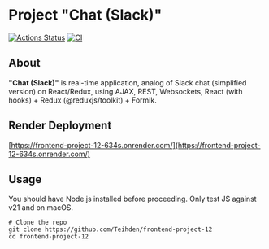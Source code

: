 # Project "Chat (Slack)"
[![Actions Status](https://github.com/Teihden/frontend-project-12/actions/workflows/hexlet-check.yml/badge.svg)](https://github.com/Teihden/frontend-project-12/actions)
[![CI](https://github.com/Teihden/frontend-project-12/workflows/CI/badge.svg)](https://github.com/Teihden/frontend-project-12/actions/workflows/CI.yml)

## About

**"Chat (Slack)"** is real-time application, analog of Slack chat (simplified version) on React/Redux, using AJAX, REST, Websockets, React (with hooks) + Redux (@reduxjs/toolkit) + Formik.

## Render Deployment
[https://frontend-project-12-634s.onrender.com/](https://frontend-project-12-634s.onrender.com/)

## Usage

You should have Node.js installed before proceeding. Only test JS against v21 and on macOS.

```shell
# Clone the repo
git clone https://github.com/Teihden/frontend-project-12
cd frontend-project-12
```
